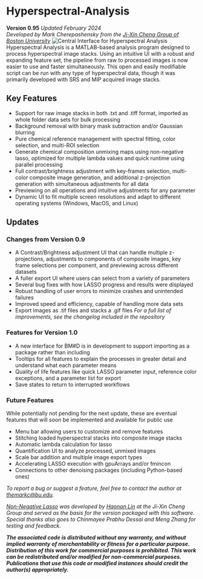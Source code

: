 # Hyperspectral-Analysis
**Version 0.95** *Updated February 2024*\
*Developed by Mark Cherepashensky from the [Ji-Xin Cheng Group of Boston University](https://sites.bu.edu/cheng-group/)*
![Central Interface for Hyperspectral Analysis](https://i.imgur.com/rOLRrjE.png)
Hyperspectral Analysis is a MATLAB-based analysis program designed to process hyperspectral image stacks. Using an intuitive UI with a robust and expanding feature set, the pipeline from raw to processed images is now easier to use and faster simultaneously. This open and easily modifiable script can be run with any type of hyperspectral data, though it was primarily developed with SRS and MIP acquired image stacks.

## Key Features
 - Support for raw image stacks in both .txt and .tiff format, imported as whole folder data sets for bulk processing
 - Background removal with binary mask subtraction and/or Gaussian blurring
 - Pure chemical reference management with spectral fitting, color selection, and multi-ROI selection
 - Generate chemical composition unmixing maps using non-negative lasso, optimized for multiple lambda values and quick runtime using parallel processing
 - Full contrast/brightness adjustment with key-frames selection, multi-color composite image generation, and additional z-projection generation with simultaneous adjustments for all data
 - Previewing on all operations and intuitive adjustments for any parameter
 - Dynamic UI to fit multiple screen resolutions and adapt to different operating systems (Windows, MacOS, and Linux)

## Updates
### Changes from Version 0.9
- A Contrast/Brightness adjustment UI that can handle multiple z-projections, adjustments to components of composite images, key frame selections per component, and previewing across different datasets
- A fuller export UI where users can select from a variety of parameters
- Several bug fixes with how LASSO progress and results were displayed
- Robust handling of user errors to minimize crashes and unintended failures
- Improved speed and efficiency, capable of handling more data sets
- Export images as .tif files and stacks a .gif files
*For a full list of improvements, see the changelog included in the repository*
### Features for Version 1.0
 - A new interface for BM#D is in development to support importing as a package rather than including
 - Tooltips for all features to explain the processes in greater detail and understand what each parameter means
 - Quality of life features like quick LASSO parameter input, reference color exceptions, and a parameter list for export
 - Save states to return to interrupted workflows

### Future Features
 While potentially not pending for the next update, these are eventual features that will soon be implemented and available for public use
 - Menu bar allowing users to customize and remove features
 - Stitching loaded hyperspectral stacks into composite image stacks
 - Automatic lambda calculation for lasso
 - Quantification UI to analyze processed, unmixed images
 - Scale bar addition and multiple image export types
 - Accelerating LASSO execution with gpuArrays and/or fmincon
 - Connections to other denoising packages (including Python-based ones)
 
*To report a bug or suggest a feature, feel free to contact the author at themarkc@bu.edu.*

 *[Non-Negative Lasso](https://github.com/buchenglab/nonneg_LASSO_spectral_unmixing) was developed by [Haonan Lin](https://sites.google.com/view/hnlin) at the Ji-Xin Cheng Group and served as the basis for the version packaged with this software. Special thanks also goes to Chinmayee Prabhu Dessai and Meng Zhang for testing and feedback.*

***The associated code is distributed without any warranty, and without implied warranty of merchantability or fitness for a particular purpose. Distribution of this work for commercial purposes is prohibited. This work can be redistributed and/or modified for non-commercial purposes. Publications that use this code or modified instances should credit the author(s) appropriately.***
